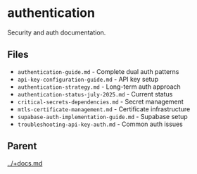 # authentication

Security and auth documentation.

## Files

- `authentication-guide.md` - Complete dual auth patterns
- `api-key-configuration-guide.md` - API key setup
- `authentication-strategy.md` - Long-term auth approach
- `authentication-status-july-2025.md` - Current status
- `critical-secrets-dependencies.md` - Secret management
- `mtls-certificate-management.md` - Certificate infrastructure
- `supabase-auth-implementation-guide.md` - Supabase setup
- `troubleshooting-api-key-auth.md` - Common auth issues

## Parent
[../+docs.md](../+docs.md)